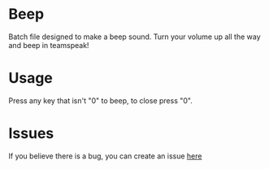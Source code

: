 # Beep
Batch file designed to make a beep sound. Turn your volume up all the way and beep in teamspeak!

# Usage
Press any key that isn't "0" to beep, to close press "0".

# Issues
If you believe there is a bug, you can create an issue <a href="https://github.com/ArcaneCiCi/Beep/issues">here</a>
